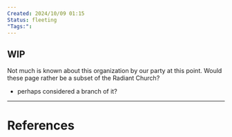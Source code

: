 ```yaml
---
Created: 2024/10/09 01:15
Status: fleeting
"Tags:":
---
```

## WIP
Not much is known about this organization by our party at this point. 
Would these page rather be a subset of the Radiant Church?
- perhaps considered a branch of it?
---
# References